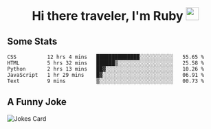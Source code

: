<h1 align="center">Hi there traveler, I'm Ruby <img src="https://user-images.githubusercontent.com/81705278/122967910-fa9b5a00-d358-11eb-99ec-db00243bed5a.gif" width="30px"> </h1>

<h2>Some Stats</h2>

<!--START_SECTION:waka-->
```text
CSS          12 hrs 4 mins   ██████████████░░░░░░░░░░░   55.65 % 
HTML         5 hrs 32 mins   ██████▒░░░░░░░░░░░░░░░░░░   25.58 % 
Python       2 hrs 13 mins   ██▓░░░░░░░░░░░░░░░░░░░░░░   10.26 % 
JavaScript   1 hr 29 mins    █▓░░░░░░░░░░░░░░░░░░░░░░░   06.91 % 
Text         9 mins          ▒░░░░░░░░░░░░░░░░░░░░░░░░   00.73 % 
```
<!--END_SECTION:waka-->

<h2>A Funny Joke</h2>

<!-- jokes -->
<img src="https://readme-jokes.vercel.app/api?theme=material-palenight" alt="Jokes Card"/>
